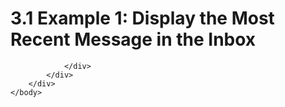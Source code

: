 <html dir="LTR" xmlns:mshelp="http://msdn.microsoft.com/mshelp" xmlns:ddue="http://ddue.schemas.microsoft.com/authoring/2003/5" xmlns:xlink="http://www.w3.org/1999/xlink" xmlns:tool="http://www.microsoft.com/tooltip">
    <head>
        <meta http-equiv="Content-Type" content="text/html; CHARSET=utf-8"></meta>
        <meta name="save" content="history"></meta>
        <title>3.1 Example 1: Display the Most Recent Message in the Inbox</title>
        <xml>
            <mshelp:toctitle title="3.1 Example 1: Display the Most Recent Message in the Inbox"></mshelp:toctitle>
            <mshelp:rltitle title="[MS-OXPROTO]: Example 1: Display the Most Recent Message in the Inbox"></mshelp:rltitle>
            <mshelp:keyword index="A" term="ddc2083b-88e5-4199-b4ec-a9e1d4f97ede"></mshelp:keyword>
            <mshelp:attr name="DCSext.ContentType" value="open specification"></mshelp:attr>
            <mshelp:attr name="AssetID" value="ddc2083b-88e5-4199-b4ec-a9e1d4f97ede"></mshelp:attr>
            <mshelp:attr name="TopicType" value="kbRef"></mshelp:attr>
            <mshelp:attr name="DCSext.Title" value="[MS-OXPROTO]: Example 1: Display the Most Recent Message in the Inbox" />
        </xml>
    </head>
    <body>
        <div id="header">
            <h1 class="heading">3.1 Example 1: Display the Most Recent Message in the Inbox</h1>
        </div>
        <div id="mainSection">
            <div id="mainBody">
                <div id="allHistory" class="saveHistory"></div>
                <div id="sectionSection0" class="section" name="collapseableSection">
                    


                </div>
            </div>
        </div>
    </body>
</html>